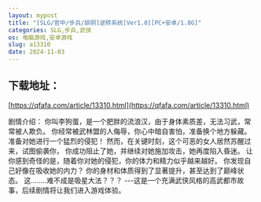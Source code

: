 ```yaml
---
layout: mypost
title: "[SLG/官中/步兵/舔阴]逆转系统[Ver1.0][PC+安卓/1.8G]"
categories: SLG,步兵,武侠
os: 电脑游戏,安卓游戏
slug: a13310
date: 2024-11-03
---
```


## 下载地址：

[https://qfafa.com/article/13310.html](https://qfafa.com/article/13310.html)

剧情介绍：
你叫李狗蛋，是一个肥胖的流浪汉，由于身体素质差，无法习武，常常被人欺负。
你经常被武林盟的人侮辱，你心中暗自害怕，准备换个地方躲藏。
准备对她进行一个猛烈的侵犯！
然而，在关键时刻，这个可恶的女人居然苏醒过来，试图偷袭你，
你成功阻止了她，并继续对她施加攻击，她再度陷入昏迷。
让你感到奇怪的是，随着你对她的侵犯，你的体力和精力似乎越来越好。
你发现自己好像在吸收她的内力？
你的身材和体质得到了显著提升，甚至达到了巅峰状态。
这……..难不成是吸星大法？？？
\---这是一个充满武侠风格的高武都市故事，后续剧情将让我们进入游戏体验。